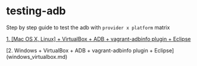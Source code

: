 # testing-adb
Step by step guide to test the adb with `provider x platform` matrix

[1. [Mac OS X, Linux] + VirtualBox + ADB + vagrant-adbinfo plugin + Eclipse](linux_mac_virtualbox.md)

[2. Windows + VirtualBox + ADB + vagrant-adbinfo plugin + Eclipse] (windows_virtualbox.md)
